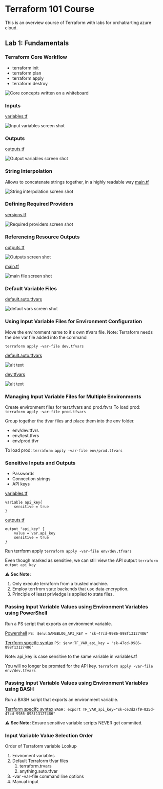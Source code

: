 # Terraform 101 Course

This is an overview course of Terraform with labs for orchatrarting azure cloud.

## Lab 1: Fundamentals

### Terraform Core Workflow

- terraform init
- terraform plan
- terraform apply
- terraform destroy

![Core concepts written on a whiteboard ](img/core.png)

### Inputs

[variables.tf](lab1-fundamentals/variables.tf)

![Input variables screen shot](img/inputs.png)

### Outputs

[outputs.tf](lab1-fundamentals/outputs.tf)

![Output variables screen shot](img/outputs.png)

### String Interpolation

Allows to concatenate strings together, in a highly readable way
[main.tf](lab1-fundamentals/main.tf)

![String interpolation screen shot](img/interpolation.png)

### Defining Required Providers

[versions.tf](lab1-fundamentals/versions.tf)

![Required providers screen shot](img/required_providers.png)

### Referencing Resource Outputs

[outputs.tf](lab1-fundamentals/outputs.tf)

![Outputs screen shot](img/rro-outputs.png)

[main.tf](lab1-fundamentals/main.tf)

![main file screen shot](img/rro-main.png)

### Default Variable Files

[default.auto.tfvars](lab1-fundamentals/default.auto.tfvars)

![defaut vars screen shot](img/auto-tvarfs.png)

### Using Input Variable Files for Environment Configuration

Move the environment name to it's own tfvars file.
Note: Terraform needs the dev var file added into the command

`terraform apply -var-file dev.tfvars`

[default.auto.tfvars](lab1-fundamentals/default.auto.tfvarsf)

![alt text](img/ec-default.auto.tfvars.png)

[dev.tfvars](lab1-fundamentals/env/dev.tfvars)

![alt text](img/ec-dev.tfvars.png)

### Managing Input Variable Files for Multiple Environments

Create environment files for test.tfvars and prod.ftvrs
To load prod: `terraform apply -var-file prod.tfvars`

Group together the tfvar files and place them into the env folder.

- env/dev.tfvrs
- env/test.tfvrs
- env/prod.tfvr

To load prod: `terraform apply -var-file env/prod.tfvars`

### Seneitive Inputs and Outputs

- Passwords
- Connection strings
- API keys

[variables.tf](lab1-fundamentals/variables.tf)

```
variable api_key{
    sensitive = true
}
```

[outputs.tf](lab1-fundamentals/outputs.tf)

```
output "api_key" {
    value = var.api_key
    sensitive = true
}
```

Run terrform apply
`terraform apply -var-file env/dev.tfvars`

Even though marked as sensitive, we can still view the API output
`terraform output api_key`

⚠️ **Sec Note:**

1. Only execute terraform from a trusted machine.
2. Employ terrfrom state backends that use data encryption.
3. Principle of least privledge is applied to state files.

### Passing Input Variable Values using Environment Variables using PowerShell

Run a PS script that exports an environment variable.

<u>Powershell</u>
`PS: $env:SAMSBLOG_API_KEY = "sk-47cd-9986-898f13127486"`

<u>Terrform specifc syntax</u>
`PS: $env:TF_VAR_api_key = "sk-47cd-9986-898f13127486"`

Note: api_key is case sensitive to the same variable in variables.tf

You will no longer be promted for the API key.
`terraform apply -var-file env/dev.tfvars`

### Passing Input Variable Values using Environment Variables using BASH

Run a BASH script that exports an environment variable.

<u>Terrform specifc syntax</u>
`BASH: export TF_VAR_api_key="sk-ce3d27f9-025d-47cd-9986-898f13127486"`

⚠️ **Sec Note:** Ensure sensitive variable scripts NEVER get commited.

### Input Variable Value Selection Order

Order of Terraform variable Lookup

1. Enviroment variables
2. Default Terraform tfvar files
   1. terraform.trvars
   2. anything.auto.tfvar
3. -var -var-file command line options
4. Manual input
